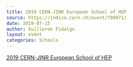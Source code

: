 ```yaml
---
title: 2019 CERN-JINR European School of HEP
source: https://indico.cern.ch/event/798971/
date: 2019-07-15
author: Guillermo Fidalgo
layout: event
categories: Schools
---
```

[2019 CERN-JINR European School of HEP](https://indico.cern.ch/event/798971/)
